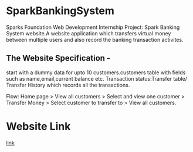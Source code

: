# SparkBankingSystem
Sparks Foundation Web Development Internship Project: Spark Banking System website.A website application which transfers virtual money between multiple users and also record the banking transaction activites.

## The Website Specification -
start with a dummy data for upto 10 customers.customers table with fields such as name,email,current balance etc. Transaction status:Transfer table/ Transfer History which records all the transactions.

Flow: Home page > View all customers > Select and view one customer > Transfer Money > Select customer to transfer to > View all customers. 

# Website Link
[link](file:///C:/Users/SARAGADAM%20GEETHIKA/OneDrive/Desktop/Spark%20Task1/index.html)
